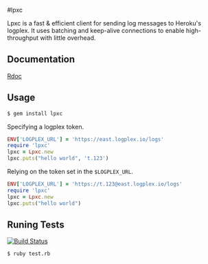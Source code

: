 #lpxc

Lpxc is a fast & efficient client for sending log messages to Heroku's logplex. It uses batching and keep-alive connections to enable high-throughput with little overhead.

## Documentation

[Rdoc](http://rubydoc.info/github/ryandotsmith/lpxc/master/Lpxc)

## Usage

```bash
$ gem install lpxc
```

Specifying a logplex token.
```ruby
ENV['LOGPLEX_URL'] = 'https://east.logplex.io/logs'
require 'lpxc'
lpxc = Lpxc.new
lpxc.puts("hello world", 't.123')
```
Relying on the token set in the `$LOGPLEX_URL`.
```ruby
ENV['LOGPLEX_URL'] = 'https://t.123@east.logplex.io/logs'
require 'lpxc'
lpxc = Lpxc.new
lpxc.puts("hello world")
```

## Runing Tests

[![Build Status](https://drone.io/github.com/ryandotsmith/lpxc/status.png)](https://drone.io/github.com/ryandotsmith/lpxc/latest)

```bash
$ ruby test.rb
```
